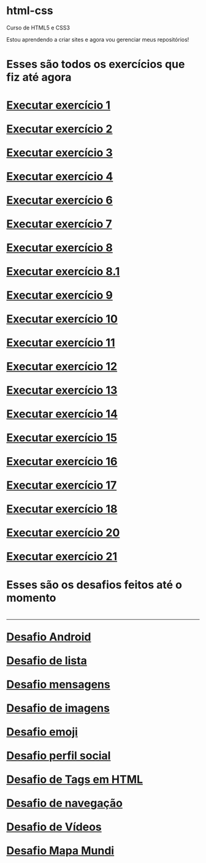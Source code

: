 # html-css
 Curso de HTML5 e CSS3

Estou aprendendo a criar sites e agora vou gerenciar meus repositórios!

<h1>Esses são todos os exercícios que fiz até agora<h1>

<p><a href = "https://kennyendersen.github.io/html-css/exercicios/ex001/" target = "_blank"> Executar exercício 1 </a></p>

<p><a href = "https://kennyendersen.github.io/html-css/exercicios/ex002/" target = "_blank"> Executar exercício 2 </a></p>

<p><a href = "https://kennyendersen.github.io/html-css/exercicios/ex003/" target = "_blank"> Executar exercício 3 </a></p>

<p><a href = "https://kennyendersen.github.io/html-css/exercicios/ex004/" target = "_blank"> Executar exercício 4 </a></p>

<p><a href = "https://kennyendersen.github.io/html-css/exercicios/ex006/" target = "_blank"> Executar exercício 6 </a></p>

<p><a href = "https://kennyendersen.github.io/html-css/exercicios/ex007/" target = "_blank"> Executar exercício 7 </a></p>

<p><a href = "https://kennyendersen.github.io/html-css/exercicios/ex008/" target = "_blank"> Executar exercício 8 </a></p>

<p><a href = "https://kennyendersen.github.io/html-css/exercicios/ex008b/" target = "_blank"> Executar exercício 8.1 </a></p>

<p><a href = "https://kennyendersen.github.io/html-css/exercicios/ex009/" target = "_blank"> Executar exercício 9 </a></p>

<p><a href = "https://kennyendersen.github.io/html-css/exercicios/ex010/" target = "_blank"> Executar exercício 10 </a></p>

<p><a href = "https://kennyendersen.github.io/html-css/exercicios/ex011/" target = "_blank"> Executar exercício 11 </a></p>

<p><a href = "https://kennyendersen.github.io/html-css/exercicios/ex012/" target = "_blank"> Executar exercício 12 </a></p>

<p><a href = "https://kennyendersen.github.io/html-css/exercicios/ex013/" target = "_blank"> Executar exercício 13 </a></p>

<p><a href = "https://kennyendersen.github.io/html-css/exercicios/ex014/" target = "_blank"> Executar exercício 14 </a></p>

<p><a href = "https://kennyendersen.github.io/html-css/exercicios/ex015/" target = "_blank"> Executar exercício 15 </a></p>

<p><a href = "https://kennyendersen.github.io/html-css/exercicios/ex016/" target = "_blank"> Executar exercício 16 </a></p>

<p><a href = "https://kennyendersen.github.io/html-css/exercicios/ex017/" target = "_blank"> Executar exercício 17 </a></p>

<p><a href = "https://kennyendersen.github.io/html-css/exercicios/ex018/" target = "_blank"> Executar exercício 18 </a></p>

<p><a href = "https://kennyendersen.github.io/html-css/exercicios/ex020/" target = "_blank"> Executar exercício 20 </a></p>

<p><a href = "https://kennyendersen.github.io/html-css/exercicios/ex021/" target = "_blank"> Executar exercício 21 </a></p>


<h1>Esses são os desafios feitos até o momento<h1>
<hr>

<p><a href = "https://kennyendersen.github.io/html-css/desafios/andorid/" target = "_blank">Desafio Android</a></p>

<p><a href = "https://kennyendersen.github.io/html-css/desafios/d-lista/" target = "_blank">Desafio de lista</a></p>

<p><a href = "https://kennyendersen.github.io/html-css/desafios/d001/" target = "_blank">Desafio mensagens</a></p>

<p><a href = "https://kennyendersen.github.io/html-css/desafios/d002/" target = "_blank">Desafio de imagens</a></p>

<p><a href = "https://kennyendersen.github.io/html-css/desafios/d004/" target = "_blank">Desafio emoji</a></p>

<p><a href = "https://kennyendersen.github.io/html-css/desafios/d005/" target = "_blank">Desafio perfil social</a></p>

<p><a href = "https://kennyendersen.github.io/html-css/desafios/d006/" target = "_blank">Desafio de Tags em HTML</a></p>

<p><a href = "https://kennyendersen.github.io/html-css/desafios/d008/" target = "_blank">Desafio de navegação</a></p>

<p><a href = "https://kennyendersen.github.io/html-css/desafios/d009/" target = "_blank">Desafio de Vídeos</a></p>

<p><a href = "https://kennyendersen.github.io/html-css/desafios/desafio mapa mundi/" target = "_blank">Desafio Mapa Mundi</a></p>

